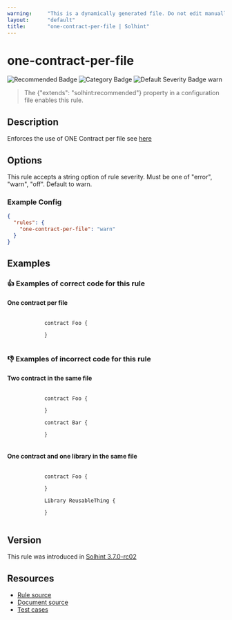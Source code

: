 ```yaml
---
warning:     "This is a dynamically generated file. Do not edit manually."
layout:      "default"
title:       "one-contract-per-file | Solhint"
---
```


# one-contract-per-file
![Recommended Badge](https://img.shields.io/badge/-Recommended-brightgreen)
![Category Badge](https://img.shields.io/badge/-Best%20Practise%20Rules-informational)
![Default Severity Badge warn](https://img.shields.io/badge/Default%20Severity-warn-yellow)
> The {"extends": "solhint:recommended"} property in a configuration file enables this rule.


## Description
Enforces the use of ONE Contract per file see [here](https://docs.soliditylang.org/en/v0.8.21/style-guide.html#contract-and-library-names)

## Options
This rule accepts a string option of rule severity. Must be one of "error", "warn", "off". Default to warn.

### Example Config
```json
{
  "rules": {
    "one-contract-per-file": "warn"
  }
}
```


## Examples
### 👍 Examples of **correct** code for this rule

#### One contract per file

```solidity

            contract Foo {

            }
            
```

### 👎 Examples of **incorrect** code for this rule

#### Two contract in the same file

```solidity

            contract Foo {

            }

            contract Bar {

            }
            
```

#### One contract and one library in the same file

```solidity

            contract Foo {

            }

            Library ReusableThing {

            }
            
```

## Version
This rule was introduced in [Solhint 3.7.0-rc02](https://github.com/solhint-community/solhint-community/tree/v3.7.0-rc02)

## Resources
- [Rule source](https://github.com/solhint-community/solhint-community/tree/master/lib/rules/best-practises/one-contract-per-file.js)
- [Document source](https://github.com/solhint-community/solhint-community/tree/master/docs/rules/best-practises/one-contract-per-file.md)
- [Test cases](https://github.com/solhint-community/solhint-community/tree/master/test/rules/best-practises/one-contract-per-file.js)

